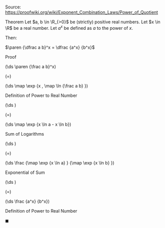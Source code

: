 # 

Source: https://proofwiki.org/wiki/Exponent_Combination_Laws/Power_of_Quotient

Theorem
Let $a, b \in \R_{>0}$ be (strictly) positive real numbers.
Let $x \in \R$ be a real number.
Let $a^x$ be defined as $a$ to the power of $x$.

Then:

$\paren {\dfrac a b}^x = \dfrac {a^x} {b^x}$


Proof













\(\ds \paren {\frac a b}^x\)

\(=\)







\(\ds \map \exp {x \, \map \ln {\frac a b} }\)





Definition of Power to Real Number














\(\ds \)

\(=\)







\(\ds \map \exp {x \ln a - x \ln b}\)





Sum of Logarithms














\(\ds \)

\(=\)







\(\ds \frac {\map \exp {x \ln a} } {\map \exp {x \ln b} }\)





Exponential of Sum














\(\ds \)

\(=\)







\(\ds \frac {a^x} {b^x}\)





Definition of Power to Real Number



$\blacksquare$





